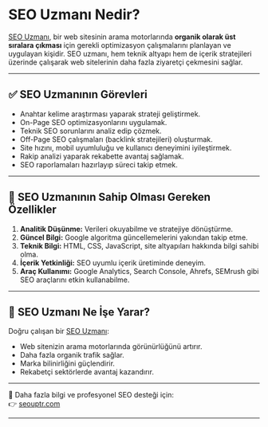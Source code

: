 # SEO Uzmanı Nedir?  

[SEO Uzmanı](https://seouptr.com), bir web sitesinin arama motorlarında **organik olarak üst sıralara çıkması** için gerekli optimizasyon çalışmalarını planlayan ve uygulayan kişidir. SEO uzmanı, hem teknik altyapı hem de içerik stratejileri üzerinde çalışarak web sitelerinin daha fazla ziyaretçi çekmesini sağlar.  

---

## ✅ SEO Uzmanının Görevleri  
- Anahtar kelime araştırması yaparak strateji geliştirmek.  
- On-Page SEO optimizasyonlarını uygulamak.  
- Teknik SEO sorunlarını analiz edip çözmek.  
- Off-Page SEO çalışmaları (backlink stratejileri) oluşturmak.  
- Site hızını, mobil uyumluluğu ve kullanıcı deneyimini iyileştirmek.  
- Rakip analizi yaparak rekabette avantaj sağlamak.  
- SEO raporlamaları hazırlayıp süreci takip etmek.  

---

## 🔑 SEO Uzmanının Sahip Olması Gereken Özellikler  
1. **Analitik Düşünme:** Verileri okuyabilme ve stratejiye dönüştürme.  
2. **Güncel Bilgi:** Google algoritma güncellemelerini yakından takip etme.  
3. **Teknik Bilgi:** HTML, CSS, JavaScript, site altyapıları hakkında bilgi sahibi olma.  
4. **İçerik Yetkinliği:** SEO uyumlu içerik üretiminde deneyim.  
5. **Araç Kullanımı:** Google Analytics, Search Console, Ahrefs, SEMrush gibi SEO araçlarını etkin kullanabilme.  

---

## 🚀 SEO Uzmanı Ne İşe Yarar?  
Doğru çalışan bir [SEO Uzmanı](https://seouptr.com):  
- Web sitenizin arama motorlarında görünürlüğünü artırır.  
- Daha fazla organik trafik sağlar.  
- Marka bilinirliğini güçlendirir.  
- Rekabetçi sektörlerde avantaj kazandırır.  

---

🔗 Daha fazla bilgi ve profesyonel SEO desteği için:  
👉 [seouptr.com](https://seouptr.com)  

---
